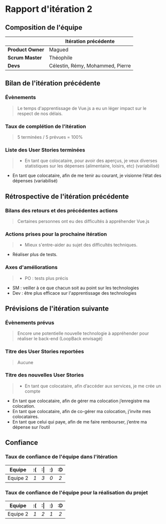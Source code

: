 # Rapport d'itération 2

## Composition de l'équipe


|  &nbsp;                 | Itération précédente     |
| -------------           |-------------             |
| **Product Owner**       | Magued                   |
| **Scrum Master**        | Théophile                |
| **Devs**        | Célestin, Rémy, Mohammed, Pierre                |

## Bilan de l'itération précédente  
### Évènements
>Le temps d'apprentissage de Vue.js a eu un léger impact sur le respect de nos délais.

### Taux de complétion de l'itération  

>5 terminées / 5 prévues = 100%

### Liste des User Stories terminées

> * En tant que colocataire, pour avoir des aperçus, je veux diverses statistiques sur les dépenses (alimentaire, loisirs, etc) (variabilisé)
* En tant que colocataire, afin de me tenir au courant, je visionne l’état des dépenses (variabilisé)

## Rétrospective de l'itération précédente

### Bilans des retours et des précédentes actions

>Certaines personnes ont eu des difficultés à appréhender Vue.js

### Actions prises pour la prochaine itération

> * Mieux s'entre-aider au sujet des difficultés techniques.
* Réaliser plus de tests.

### Axes d'améliorations
> * PO : tests plus précis
* SM : veiller à ce que chacun soit au point sur les technologies
* Dev : être plus efficace sur l'apprentissage des technologies

## Prévisions de l'itération suivante  
### Évènements prévus  
> Encore une potentielle nouvelle technologie à appréhender pour réaliser le back-end (LoopBack envisagé)


### Titre des User Stories reportées  
> Aucune

### Titre des nouvelles User Stories  
> * En tant que colocataire, afin d’accéder aux services, je me crée un compte
* En tant que colocataire, afin de gérer ma colocation j’enregistre ma colocation.
* En tant que colocataire, afin de co-gérer ma colocation, j’invite mes colocataires.
* En tant que celui qui paye, afin de me faire rembourser, j’entre ma dépense sur l’outil


## Confiance
### Taux de confiance de l'équipe dans l'itération  

|Equipe    	| :( 	| :&#124; 	| :) 	| :D 	|
|:--------:	|:----:	|:----:	    |:----:	|:----:	|
| Equipe 2 	|  *1* 	|  *3* 	    |  *0* 	|  *2* 	|

### Taux de confiance de l'équipe pour la réalisation du projet

|Equipe     | :( 	| :&#124; 	| :) 	| :D 	|
|:--------:	|:----:	|:----:	    |:----:	|:----:	|
| Equipe 2 	|  *1* 	|  *2* 	    |  *1* 	|  *2* 	|